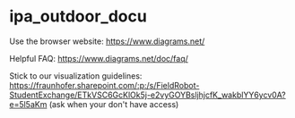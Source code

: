 # ipa_outdoor_docu

Use the browser website: https://www.diagrams.net/

Helpful FAQ: https://www.diagrams.net/doc/faq/

Stick to our visualization guidelines:
https://fraunhofer.sharepoint.com/:p:/s/FieldRobot-StudentExchange/ETkVSC6GcKlOk5j-e2vyGOYBsljhjcfK_wakblYY6ycv0A?e=5l5aKm
(ask when your don't have access)

